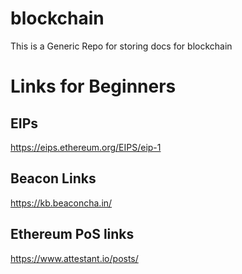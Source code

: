 # blockchain
This is a Generic Repo for storing docs for blockchain

# Links for Beginners
## EIPs
https://eips.ethereum.org/EIPS/eip-1
## Beacon Links
https://kb.beaconcha.in/
## Ethereum PoS links
https://www.attestant.io/posts/

